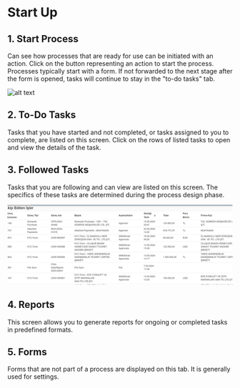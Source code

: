 # Start Up

## 1. Start Process
Can see how processes that are ready for use can be initiated with an action. Click on the button representing an action to start the process. Processes typically start with a form. If not forwarded to the next stage after the form is opened, tasks will continue to stay in the "to-do tasks" tab.

![alt text](işbaşlat.png)

## 2. To-Do Tasks
Tasks that you have started and not completed, or tasks assigned to you to complete, are listed on this screen. Click on the rows of listed tasks to open and view the details of the task.

## 3. Followed Tasks
Tasks that you are following and can view are listed on this screen. The specifics of these tasks are determined during the process design phase.

![alt text](image-3.png)

## 4. Reports
This screen allows you to generate reports for ongoing or completed tasks in predefined formats.

## 5. Forms
Forms that are not part of a process are displayed on this tab. It is generally used for settings.
